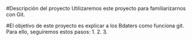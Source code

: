 #Descripción del proyecto
Utilizaremos este proyecto para familiarizarnos con Git.

#El objetivo de este proyecto es explicar a los Bdaters como funciona git. Para ello, seguiremos estos pasos:
1.
2.
3.